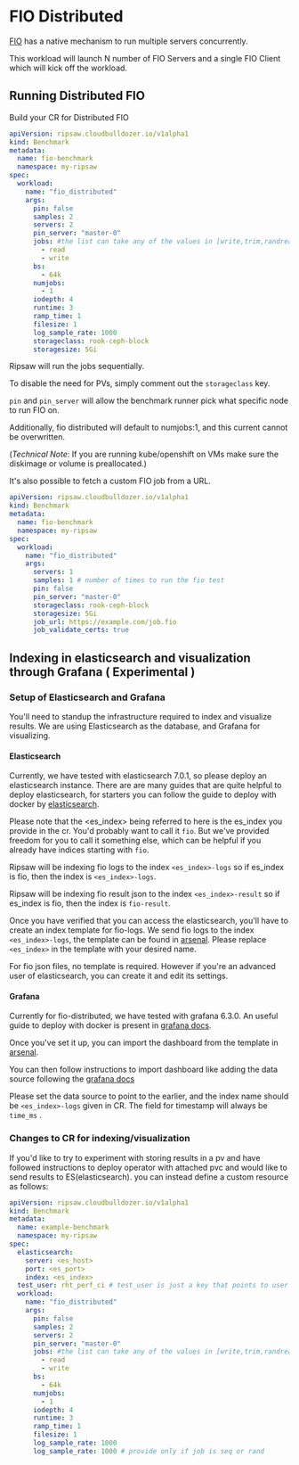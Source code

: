 # FIO Distributed

[FIO](https://github.com/axboe/fio) has a native mechanism to run multiple servers concurrently.

This workload will launch N number of FIO Servers and a single FIO Client which will kick off the
workload.

## Running Distributed FIO

Build your CR for Distributed FIO

```yaml
apiVersion: ripsaw.cloudbulldozer.io/v1alpha1
kind: Benchmark
metadata:
  name: fio-benchmark
  namespace: my-ripsaw
spec:
  workload:
    name: "fio_distributed"
    args:
      pin: false
      samples: 2
      servers: 2
      pin_server: "master-0"
      jobs: #the list can take any of the values in [write,trim,randread,randwrite.randtrim,rw/readwrite,randrw,trimwrite]
        - read
        - write
      bs:
        - 64k
      numjobs:
        - 1
      iodepth: 4
      runtime: 3
      ramp_time: 1
      filesize: 1
      log_sample_rate: 1000
      storageclass: rook-ceph-block
      storagesize: 5Gi
```
Ripsaw will run the jobs sequentially.

To disable the need for PVs, simply comment out the `storageclass` key.

`pin` and `pin_server` will allow the benchmark runner pick what specific node to run FIO on.

Additionally, fio distributed will default to numjobs:1, and this current cannot be overwritten.

(*Technical Note*: If you are running kube/openshift on VMs make sure the diskimage or volume is preallocated.)

It's also possible to fetch a custom FIO job from a URL.

```yaml
apiVersion: ripsaw.cloudbulldozer.io/v1alpha1
kind: Benchmark
metadata:
  name: fio-benchmark
  namespace: my-ripsaw
spec:
  workload:
    name: "fio_distributed"
    args:
      servers: 1
      samples: 1 # number of times to run the fio test
      pin: false
      pin_server: "master-0"
      storageclass: rook-ceph-block
      storagesize: 5Gi
      job_url: https://example.com/job.fio
      job_validate_certs: true
```


## Indexing in elasticsearch and visualization through Grafana ( Experimental )

### Setup of Elasticsearch and Grafana

You'll need to standup the infrastructure required to index and visualize results.
We are using Elasticsearch as the database, and Grafana for visualizing.

#### Elasticsearch

Currently, we have tested with elasticsearch 7.0.1, so please deploy an elasticsearch instance.
There are are many guides that are quite helpful to deploy elasticsearch, for starters
you can follow the guide to deploy with docker by [elasticsearch](https://www.elastic.co/guide/en/elasticsearch/reference/7.0/docker.html).

Please note that the <es_index> being referred to here is the es_index you provide in the cr. You'd probably want to call it `fio`.
But we've provided freedom for you to call it something else, which can be helpful if you already have indices starting with `fio`.

Ripsaw will be indexing fio logs to the index `<es_index>-logs` so if es_index is fio, then the index is `<es_index>-logs`.

Ripsaw will be indexing fio result json to the index `<es_index>-result` so if es_index is fio, then the index is `fio-result`.

Once you have verified that you can access the elasticsearch, you'll have to create an index template for fio-logs.
We send fio logs to the index `<es_index>-logs`, the template can be found in [arsenal](https://github.com/cloud-bulldozer/arsenal/blob/master/fio-distributed/elasticsearch/7.0.1/fio-logs.json).
Please replace `<es_index>` in the template with your desired name.

For fio json files, no template is required. However if you're an advanced user of elasticsearch, you can create it and edit its settings.


#### Grafana

Currently for fio-distributed, we have tested with grafana 6.3.0. An useful guide to deploy with docker
is present in [grafana docs](https://grafana.com/docs/installation/docker/#running-a-specific-version-of-grafana).

Once you've set it up, you can import the dashboard from the template in [arsenal](https://github.com/cloud-bulldozer/arsenal/blob/master/fio-distributed/grafana/6.3.0/dashboard.json).

You can then follow instructions to import dashboard like adding the data source following the [grafana docs](https://grafana.com/docs/reference/export_import/#importing-a-dashboard)

Please set the data source to point to the earlier, and the index name should be `<es_index>-logs` given in CR.
The field for timestamp will always be `time_ms` .

### Changes to CR for indexing/visualization

If you'd like to try to experiment with storing results in a pv and have followed
instructions to deploy operator with attached pvc and would like to send results to ES(elasticsearch).
you can instead define a custom resource as follows:

```yaml
apiVersion: ripsaw.cloudbulldozer.io/v1alpha1
kind: Benchmark
metadata:
  name: example-benchmark
  namespace: my-ripsaw
spec:
  elasticsearch:
    server: <es_host>
    port: <es_port>
    index: <es_index>
  test_user: rht_perf_ci # test_user is just a key that points to user triggering ripsaw, useful to search results in ES
  workload:
    name: "fio_distributed"
    args:
      pin: false
      samples: 2
      servers: 2
      pin_server: "master-0"
      jobs: #the list can take any of the values in [write,trim,randread,randwrite.randtrim,rw/readwrite,randrw,trimwrite]
        - read
        - write
      bs:
        - 64k
      numjobs:
        - 1
      iodepth: 4
      runtime: 3
      ramp_time: 1
      filesize: 1
      log_sample_rate: 1000
      log_sample_rate: 1000 # provide only if job is seq or rand
```
